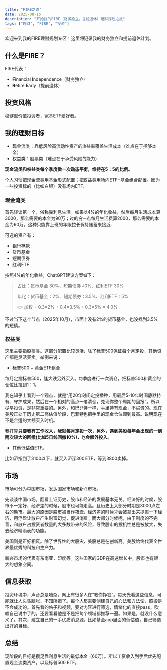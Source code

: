 ```yaml
---
title: "FIRE之路"
date: 2025-08-16
description: "开始我的FIRE（财务独立，提前退休）理财规划之旅"
tags: ["理财", "FIRE", "投资"]
---
```


欢迎来到我的FIRE理财规划专区！这里将记录我的财务独立和提前退休计划。

## 什么是FIRE？

FIRE代表：
- **F**inancial **I**ndependence（财务独立）
- **R**etire **E**arly（提前退休）

## 投资风格

稳健型价值投资者，宽基ETF爱好者。

## 我的理财目标

- 现金流类：靠低风险高流动性资产的收益率覆盖生活成本（难点在于攒够本金）
- 权益类：股票类（难点在于承受风险的能力）

**现金流类和权益类每个季度做一次动态平衡，维持在5：5的比例。**

个人习惯把现金流类用基金形式配置；把权益类用场内ETF+基金组合配置。因为一些投资标的（比如白银）没有场内ETF。

### 现金流类

首先谈谈第一个，俗称靠利息生活。如果以4%的年化收益，然后每月生活成本算3000，那么需要的本金为90万；过的穷一点每月生活费算2000，那么需要的本金为60万。这种只能靠上班的年限拉长保持储蓄来接近.

可选的资产有：

- 银行存款
- 货币基金
- 短期债券
- 红利ETF

按照4%的年化收益，ChatGPT建议方案如下：

> 占比：货币基金 30%、短期债券 40%、红利ETF 30%
>
> 年化：货币基金：2%、短期债券：3.5%、红利ETF：5%
>
> 👉 加权 = 0.3×2% + 0.4×3.5% + 0.3×5% = 4.0%

不过当下这个节点（2025年10月），市面上没有2%的货币基金，也没找到3.5%的短债。

### 权益类

这里主要指股票类。这部分配置比较灵活，除了标普500保证每个月定投，其他资产都是灵活买卖。举例来说：

- 标普500 + 黄金ETF组合

每月定投标普500，逢大跌另外买入。每季度进行一次调仓，把标普500和黄金的仓位比拉到1：1。

我在知乎上看到一个观点，就是“用20年时间定投播种，用最后5-10年时间静默持有、守护成果，然后在一个相对的高点一笔清仓，兑现你整个周期的回报”。所以尽早投资，是非常重要的。另外，和巴菲特一样，手里持有现金，不买贵的。现在美股正处于历史第二高估值阶段，巴菲特也把手里的现金仓位调到最高。说明现在不是合适的大额买入时机。

我打算**只要我有工作收入，我就每月定投一次，另外，遇到美股每年会出现的一到两次较大的回撤(比如5日线回撤10%)，也会额外投入**。

- 其他低估值ETF。

比如沪指到了3100以下，就买入沪深300 ETF，等到3800卖掉。

## 市场

市场可分为中国市场，发达国家市场和新兴市场。

先谈谈中国市场。翻看上证历史，股市和经济的发展基本无关。经济好的时候，股市不一定好，经济差的时候，股市也可能走高。且历史上大部分时期是3000点左右的熊市。最大的原因是股市被当作夜壶，经济差的时候才会被拿出来提振一下经济，用浮盈让散户产生财富幻觉，促进消费；而大部分时候呢，由于制度的不完善，和散户占投资者数量的大多数带来的风险，导致股市的投机性总是被放大，失去经济晴雨表的功能。

美国则是正好相反。除了世界性的大股灾，美股总是在创新高。美股始终代表全世界最优秀的科技和生产力。

新兴市场的代表有东南亚，印度等。这些国家的GDP在高速增长中，股市也有很大的想象空间。

## 信息获取

投资环境中，声音总是嘈杂。网上有很多人在“教你挣钱”。每天光看这些信息，可能就让人头昏脑胀、不知所措了。每个人都需要创建自己的心法和方法论，照搬是不会成功的。首先看的帖子和视频，要对内容进行筛选，情绪化的直接pass，吹嘘自己说中了的，还要看看他是不是把每个领域都推荐一遍。如果是，就没什么意义了。其次，建立自己的一手优质消息源，比如基金app里面的低估值，自己筛选出好的目标。

## 总结

现阶段的目标是攒足靠利息生活的最低本金（60万）。所以工资收入到手后优先配置现金流类资产，以及标普500 ETF。